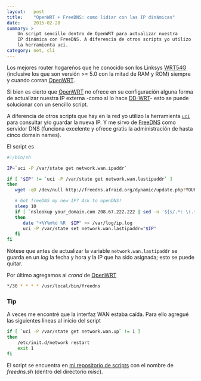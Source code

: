 ```yaml
---
layout:   post
title:    "OpenWRT + FreeDNS: como lidiar con las IP dinámicas"
date:     2015-02-28
summary: > 
    Un script sencillo dentro de OpenWRT para actualizar nuestra 
    IP dinámica con FreeDNS. A diferencia de otros scripts yo utilizo 
    la herramienta uci.
category: net, cli
---
```


Los mejores router hogareños que he conocido son los Linksys
[WRT54G][] (inclusive los que son versión >= 5.0 con la mitad de RAM y
ROM) siempre y cuando corran [OpenWRT][].

Si bien es cierto que [OpenWRT][] no ofrece en su configuración alguna
forma de actualizar nuestra IP externa -como sí lo hace
[DD-WRT][]- esto se puede solucionar con un sencillo script.

A diferencia de otros scripts que hay en la red yo utilizo la
herramienta [`uci`](http://wiki.openwrt.org/doc/uci) para consultar
y/o guardar la nueva IP. Y me sirvo de [FreeDNS][] como servidor DNS
(funciona excelente y ofrece gratis la administración de hasta cinco
domain names).

El script es 

```sh
#!/bin/sh

IP=`uci -P /var/state get network.wan.ipaddr`

if [ "$IP" != `uci -P /var/state get network.wan.lastipaddr` ]
then
   wget -qO /dev/null http://freedns.afraid.org/dynamic/update.php?YOUR_TOKEN

   # Got freeDNS my new IP? Ask to openDNS!
   sleep 10
   if [ `nslookup your_domain.com 208.67.222.222 | sed -n '${s/.*: \(.*\) .*/\1/p}'` == "$IP" ]
   then
      date "+%Y%m%d %R  $IP" >> /var/log/ip.log
      uci -P /var/state set network.wan.lastipaddr="$IP"
   fi
fi
```

Nótese que antes de actualizar la variable `network.wan.lastipaddr` se
guarda en un *log* la fecha y hora y la IP que ha sido asignada; esto
se puede quitar.

Por último agregamos al *crond* de [OpenWRT][]

```sh
*/30 * * * * /usr/local/bin/freedns
```

### Tip

A veces me encontré que la interfaz WAN estaba caída. Para ello
agregué las siguientes líneas al inicio del script

```sh
if [ `uci -P /var/state get network.wan.up` != 1 ]
then
    /etc/init.d/network restart
    exit 1
fi
```

El script se encuentra en [mi repositorio de
scripts](https://github.com/vando/scripts) con el nombre de
*freedns.sh* (dentro del directorio *misc*).


[WRT54G]: https://en.wikipedia.org/wiki/Linksys_WRT54G_series#WRT54G
[OpenWRT]: http://wiki.openwrt.org/about/start
[DD-WRT]: http://www.dd-wrt.com/site/index
[FreeDNS]: http://freedns.afraid.org
